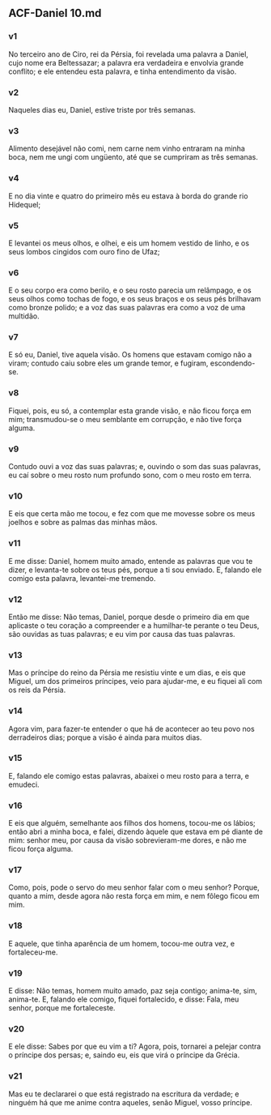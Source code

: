 ## ACF-Daniel 10.md
### v1
 No terceiro ano de Ciro, rei da Pérsia, foi revelada uma palavra a Daniel, cujo nome era Beltessazar; a palavra era verdadeira e envolvia grande conflito; e ele entendeu esta palavra, e tinha entendimento da visão.
### v2
 Naqueles dias eu, Daniel, estive triste por três semanas.
### v3
 Alimento desejável não comi, nem carne nem vinho entraram na minha boca, nem me ungi com ungüento, até que se cumpriram as três semanas.
### v4
 E no dia vinte e quatro do primeiro mês eu estava à borda do grande rio Hidequel;
### v5
 E levantei os meus olhos, e olhei, e eis um homem vestido de linho, e os seus lombos cingidos com ouro fino de Ufaz;
### v6
 E o seu corpo era como berilo, e o seu rosto parecia um relâmpago, e os seus olhos como tochas de fogo, e os seus braços e os seus pés brilhavam como bronze polido; e a voz das suas palavras era como a voz de uma multidão.
### v7
 E só eu, Daniel, tive aquela visão. Os homens que estavam comigo não a viram; contudo caiu sobre eles um grande temor, e fugiram, escondendo-se.
### v8
 Fiquei, pois, eu só, a contemplar esta grande visão, e não ficou força em mim; transmudou-se o meu semblante em corrupção, e não tive força alguma.
### v9
 Contudo ouvi a voz das suas palavras; e, ouvindo o som das suas palavras, eu caí sobre o meu rosto num profundo sono, com o meu rosto em terra.
### v10
 E eis que certa mão me tocou, e fez com que me movesse sobre os meus joelhos e sobre as palmas das minhas mãos.
### v11
 E me disse: Daniel, homem muito amado, entende as palavras que vou te dizer, e levanta-te sobre os teus pés, porque a ti sou enviado. E, falando ele comigo esta palavra, levantei-me tremendo.
### v12
 Então me disse: Não temas, Daniel, porque desde o primeiro dia em que aplicaste o teu coração a compreender e a humilhar-te perante o teu Deus, são ouvidas as tuas palavras; e eu vim por causa das tuas palavras.
### v13
 Mas o príncipe do reino da Pérsia me resistiu vinte e um dias, e eis que Miguel, um dos primeiros príncipes, veio para ajudar-me, e eu fiquei ali com os reis da Pérsia.
### v14
 Agora vim, para fazer-te entender o que há de acontecer ao teu povo nos derradeiros dias; porque a visão é ainda para muitos dias.
### v15
 E, falando ele comigo estas palavras, abaixei o meu rosto para a terra, e emudeci.
### v16
 E eis que alguém, semelhante aos filhos dos homens, tocou-me os lábios; então abri a minha boca, e falei, dizendo àquele que estava em pé diante de mim: senhor meu, por causa da visão sobrevieram-me dores, e não me ficou força alguma.
### v17
 Como, pois, pode o servo do meu senhor falar com o meu senhor? Porque, quanto a mim, desde agora não resta força em mim, e nem fôlego ficou em mim.
### v18
 E aquele, que tinha aparência de um homem, tocou-me outra vez, e fortaleceu-me.
### v19
 E disse: Não temas, homem muito amado, paz seja contigo; anima-te, sim, anima-te. E, falando ele comigo, fiquei fortalecido, e disse: Fala, meu senhor, porque me fortaleceste.
### v20
 E ele disse: Sabes por que eu vim a ti? Agora, pois, tornarei a pelejar contra o príncipe dos persas; e, saindo eu, eis que virá o príncipe da Grécia.
### v21
 Mas eu te declararei o que está registrado na escritura da verdade; e ninguém há que me anime contra aqueles, senão Miguel, vosso príncipe.
